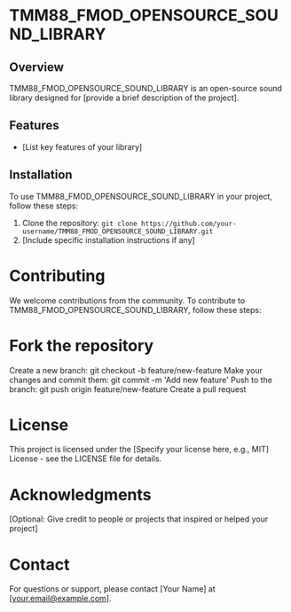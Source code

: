 # TMM88_FMOD_OPENSOURCE_SOUND_LIBRARY

## Overview

TMM88_FMOD_OPENSOURCE_SOUND_LIBRARY is an open-source sound library designed for [provide a brief description of the project].

## Features

- [List key features of your library]

## Installation

To use TMM88_FMOD_OPENSOURCE_SOUND_LIBRARY in your project, follow these steps:

1. Clone the repository: `git clone https://github.com/your-username/TMM88_FMOD_OPENSOURCE_SOUND_LIBRARY.git`
2. [Include specific installation instructions if any]

# Contributing
We welcome contributions from the community. To contribute to TMM88_FMOD_OPENSOURCE_SOUND_LIBRARY, follow these steps:

# Fork the repository
Create a new branch: git checkout -b feature/new-feature
Make your changes and commit them: git commit -m 'Add new feature'
Push to the branch: git push origin feature/new-feature
Create a pull request

# License
This project is licensed under the [Specify your license here, e.g., MIT] License - see the LICENSE file for details.

# Acknowledgments
[Optional: Give credit to people or projects that inspired or helped your project]

# Contact
For questions or support, please contact [Your Name] at [your.email@example.com].

